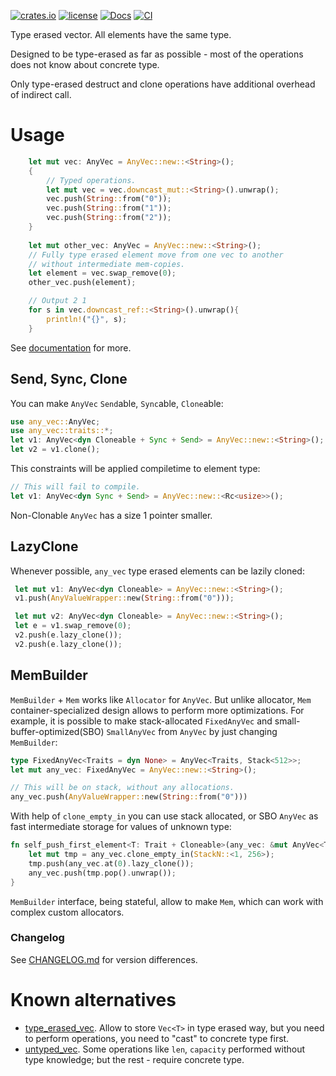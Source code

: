 [![crates.io](https://img.shields.io/crates/v/any_vec.svg)](https://crates.io/crates/any_vec)
[![license](https://img.shields.io/badge/license-Apache--2.0_OR_MIT-blue?style=flat-square)](#license)
[![Docs](https://docs.rs/any_vec/badge.svg)](https://docs.rs/any_vec)
[![CI](https://github.com/tower120/any_vec/actions/workflows/ci.yml/badge.svg?branch=main)](https://github.com/tower120/any_vec/actions/workflows/ci.yml)

Type erased vector. All elements have the same type.

Designed to be type-erased as far as possible - most of the operations does not know about concrete type.

Only type-erased destruct and clone operations have additional overhead of indirect call.

# Usage

```rust
    let mut vec: AnyVec = AnyVec::new::<String>();
    {
        // Typed operations.
        let mut vec = vec.downcast_mut::<String>().unwrap();
        vec.push(String::from("0"));
        vec.push(String::from("1"));
        vec.push(String::from("2"));
    }
 
    let mut other_vec: AnyVec = AnyVec::new::<String>();
    // Fully type erased element move from one vec to another
    // without intermediate mem-copies.
    let element = vec.swap_remove(0);
    other_vec.push(element);

    // Output 2 1
    for s in vec.downcast_ref::<String>().unwrap(){
        println!("{}", s);
    } 
```

See [documentation](https://docs.rs/any_vec) for more.

## Send, Sync, Clone

You can make `AnyVec` `Send`able, `Sync`able, `Clone`able:

```rust
use any_vec::AnyVec;
use any_vec::traits::*;
let v1: AnyVec<dyn Cloneable + Sync + Send> = AnyVec::new::<String>();
let v2 = v1.clone();
 ```
 This constraints will be applied compiletime to element type:
```rust
// This will fail to compile. 
let v1: AnyVec<dyn Sync + Send> = AnyVec::new::<Rc<usize>>();
```

Non-Clonable `AnyVec` has a size 1 pointer smaller. 

## LazyClone

 Whenever possible, `any_vec` type erased elements can be lazily cloned:

```rust
 let mut v1: AnyVec<dyn Cloneable> = AnyVec::new::<String>();
 v1.push(AnyValueWrapper::new(String::from("0")));

 let mut v2: AnyVec<dyn Cloneable> = AnyVec::new::<String>();
 let e = v1.swap_remove(0);
 v2.push(e.lazy_clone());
 v2.push(e.lazy_clone());
```

## MemBuilder

 `MemBuilder` + `Mem` works like `Allocator` for `AnyVec`. But unlike allocator,
 `Mem` container-specialized design allows to perform more optimizations. For example,
 it is possible to make stack-allocated `FixedAnyVec` and small-buffer-optimized(SBO) `SmallAnyVec`
 from `AnyVec` by just changing `MemBuilder`:

```rust
type FixedAnyVec<Traits = dyn None> = AnyVec<Traits, Stack<512>>;
let mut any_vec: FixedAnyVec = AnyVec::new::<String>();

// This will be on stack, without any allocations.
any_vec.push(AnyValueWrapper::new(String::from("0")))
```

 With help of `clone_empty_in` you can use stack allocated, or SBO `AnyVec`
 as fast intermediate storage for values of unknown type:

```rust
fn self_push_first_element<T: Trait + Cloneable>(any_vec: &mut AnyVec<T>){
    let mut tmp = any_vec.clone_empty_in(StackN::<1, 256>);
    tmp.push(any_vec.at(0).lazy_clone());
    any_vec.push(tmp.pop().unwrap());
}
```

 `MemBuilder` interface, being stateful, allow to make `Mem`, which can work with complex custom allocators.

### Changelog

See [CHANGELOG.md](CHANGELOG.md) for version differences.

# Known alternatives

* [type_erased_vec](https://crates.io/crates/type_erased_vec). Allow to store `Vec<T>` in type erased way, 
but you need to perform operations, you need to "cast" to concrete type first.
* [untyped_vec](https://crates.io/crates/untyped_vec). Some operations like `len`, `capacity` performed without type
knowledge; but the rest - require concrete type.
